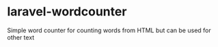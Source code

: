# laravel-wordcounter
Simple word counter for counting words from HTML but can be used for other text
